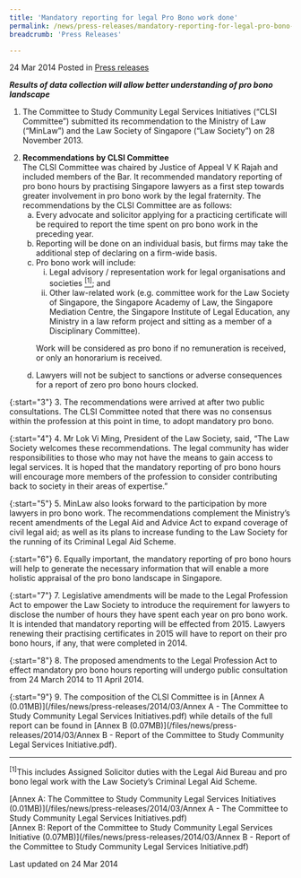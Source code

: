 ```yaml
---
title: 'Mandatory reporting for legal Pro Bono work done'
permalink: /news/press-releases/mandatory-reporting-for-legal-pro-bono-work-done
breadcrumb: 'Press Releases'

---
```



24 Mar 2014 Posted in [Press releases](/news/press-releases)


***Results of data collection will allow better understanding of pro bono landscape***

1. The Committee to Study Community Legal Services Initiatives (“CLSI Committee”) submitted its recommendation to the Ministry of Law (“MinLaw”) and the Law Society of Singapore (“Law Society”) on 28 November 2013.

<ol start="2">
<li><strong>Recommendations by CLSI Committee</strong>
<br>
The CLSI Committee was chaired by Justice of Appeal V K Rajah and included members of the Bar. It recommended mandatory reporting of pro bono hours by practising Singapore lawyers as a first step towards greater involvement in pro bono work by the legal fraternity. The recommendations by the CLSI Committee are as follows:

<ol style="list-style-type: lower-alpha;">
<li>Every advocate and solicitor applying for a practicing certificate will be required to report the time spent on pro bono work in the preceding year.</li>
<li>Reporting will be done on an individual basis, but firms may take the additional step of declaring on a firm-wide basis.</li>
<li>Pro bono work will include:

<ol style="list-style-type: lower-roman;">
<li>Legal advisory / representation work for legal organisations and societies <a href="#societies"><sup>[1]</sup></a>; and</li>
<li>Other law-related work (e.g. committee work for the Law Society of Singapore, the Singapore Academy of Law, the Singapore Mediation Centre, the Singapore Institute of Legal Education, any Ministry in a law reform project and sitting as a member of a Disciplinary Committee).</li>
</ol>

Work will be considered as pro bono if no remuneration is received, or only an honorarium is received.
</li>
<li> Lawyers will not be subject to sanctions or adverse consequences for a report of zero pro bono hours clocked.</li>
</ol>

</li>

</ol>

{:start="3"}
3. The recommendations were arrived at after two public consultations. The CLSI Committee noted that there was no consensus within the profession at this point in time, to adopt mandatory pro bono.

 
{:start="4"}
4. Mr Lok Vi Ming, President of the Law Society, said, “The Law Society welcomes these recommendations. The legal community has wider responsibilities to those who may not have the means to gain access to legal services. It is hoped that the mandatory reporting of pro bono hours will encourage more members of the profession to consider contributing back to society in their areas of expertise.”

 
{:start="5"}
5. MinLaw also looks forward to the participation by more lawyers in pro bono work. The recommendations complement the Ministry’s recent amendments of the Legal Aid and Advice Act to expand coverage of civil legal aid; as well as its plans to increase funding to the Law Society for the running of its Criminal Legal Aid Scheme.

 
{:start="6"}
6. Equally important, the mandatory reporting of pro bono hours will help to generate the necessary information that will enable a more holistic appraisal of the pro bono landscape in Singapore.

 
{:start="7"}
7. Legislative amendments will be made to the Legal Profession Act to empower the Law Society to introduce the requirement for lawyers to disclose the number of hours they have spent each year on pro bono work. It is intended that mandatory reporting will be effected from 2015. Lawyers renewing their practising certificates in 2015 will have to report on their pro bono hours, if any, that were completed in 2014.

{:start="8"}
8. The proposed amendments to the Legal Profession Act to effect mandatory pro bono hours reporting will undergo public consultation from 24 March 2014 to 11 April 2014.

 
{:start="9"}
9. The composition of the CLSI Committee is in [Annex A (0.01MB)](/files/news/press-releases/2014/03/Annex A - The Committee to Study Community Legal Services Initiatives.pdf) while details of the full report can be found in [Annex B (0.07MB)](/files/news/press-releases/2014/03/Annex B - Report of the Committee to Study Community Legal Services Initiative.pdf).

---

<p id="societies"><sup>[1]</sup>This includes Assigned Solicitor duties with the Legal Aid Bureau and pro bono legal work with the Law Society’s Criminal Legal Aid Scheme.</p>


[Annex A: The Committee to Study Community Legal Services Initiatives (0.01MB)](/files/news/press-releases/2014/03/Annex A - The Committee to Study Community Legal Services Initiatives.pdf)  
[Annex B: Report of the Committee to Study Community Legal Services Initiative (0.07MB)](/files/news/press-releases/2014/03/Annex B - Report of the Committee to Study Community Legal Services Initiative.pdf)

<p class="right-side-updated">Last updated on 24 Mar 2014
</p>
